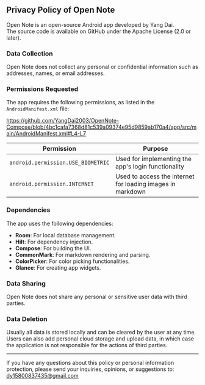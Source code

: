 ## Privacy Policy of Open Note

Open Note is an open-source Android app developed by Yang Dai.  
The source code is available on GitHub under the Apache License (2.0 or later).

### Data Collection

Open Note does not collect any personal or confidential information such as addresses, names, or email addresses.

### Permissions Requested

The app requires the following permissions, as listed in the `AndroidManifest.xml` file:

https://github.com/YangDai2003/OpenNote-Compose/blob/4bc1cafa7368d81c539a09374e95d9859ab170a4/app/src/main/AndroidManifest.xml#L4-L7

| Permission                         | Purpose                                                    |
|------------------------------------|------------------------------------------------------------|
| `android.permission.USE_BIOMETRIC` | Used for implementing the app's login functionality        |
| `android.permission.INTERNET`      | Used to access the internet for loading images in markdown |

### Dependencies

The app uses the following dependencies:

- **Room**: For local database management.
- **Hilt**: For dependency injection.
- **Compose**: For building the UI.
- **CommonMark**: For markdown rendering and parsing.
- **ColorPicker**: For color picking functionalities.
- **Glance**: For creating app widgets.

### Data Sharing

Open Note does not share any personal or sensitive user data with third parties.

### Data Deletion

Usually all data is stored locally and can be cleared by the user at any time.  
Users can also add personal cloud storage and upload data, in which case the application is not responsible for the actions of third parties.

---

If you have any questions about this policy or personal information protection, please send your inquiries, opinions, or suggestions to: dy15800837435@gmail.com